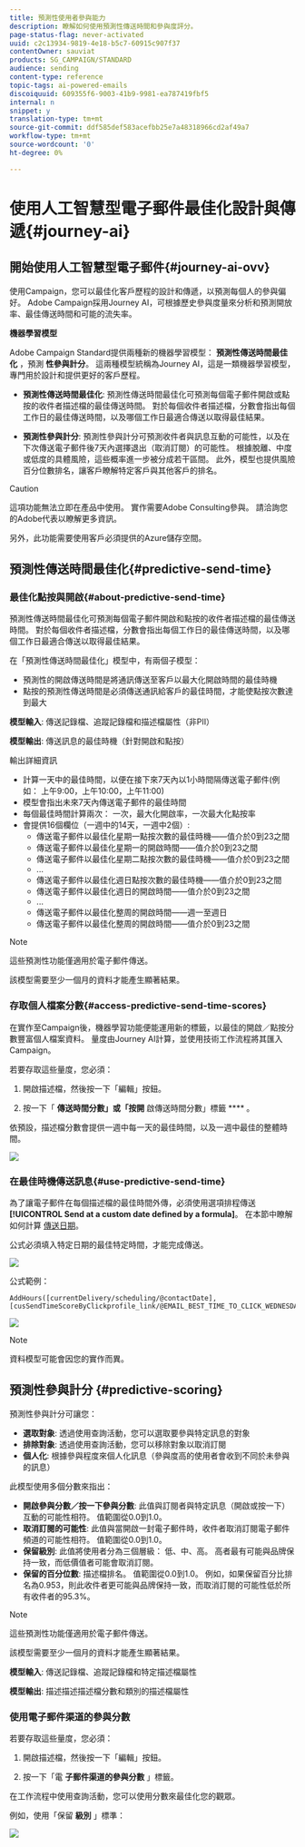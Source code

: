 ```yaml
---
title: 預測性使用者參與能力
description: 瞭解如何使用預測性傳送時間和參與度評分。
page-status-flag: never-activated
uuid: c2c13934-9819-4e18-b5c7-60915c907f37
contentOwner: sauviat
products: SG_CAMPAIGN/STANDARD
audience: sending
content-type: reference
topic-tags: ai-powered-emails
discoiquuid: 609355f6-9003-41b9-9981-ea787419fbf5
internal: n
snippet: y
translation-type: tm+mt
source-git-commit: ddf585def583acefbb25e7a48318966cd2af49a7
workflow-type: tm+mt
source-wordcount: '0'
ht-degree: 0%

---
```



# 使用人工智慧型電子郵件最佳化設計與傳遞{#journey-ai}

## 開始使用人工智慧型電子郵件{#journey-ai-ovv}

使用Campaign，您可以最佳化客戶歷程的設計和傳遞，以預測每個人的參與偏好。 Adobe Campaign採用Journey AI，可根據歷史參與度量來分析和預測開放率、最佳傳送時間和可能的流失率。

**機器學習模型**

Adobe Campaign Standard提供兩種新的機器學習模型： **預測性傳送時間最佳化** ，預測 **性參與計分**。 這兩種模型統稱為Journey AI，這是一類機器學習模型，專門用於設計和提供更好的客戶歷程。

* **預測性傳送時間最佳化**: 預測性傳送時間最佳化可預測每個電子郵件開啟或點按的收件者描述檔的最佳傳送時間。 對於每個收件者描述檔，分數會指出每個工作日的最佳傳送時間，以及哪個工作日最適合傳送以取得最佳結果。

* **預測性參與計分**: 預測性參與計分可預測收件者與訊息互動的可能性，以及在下次傳送電子郵件後7天內選擇退出（取消訂閱）的可能性。 根據脫離、中度或低度的具體風險，這些概率進一步被分成若干區間。 此外，模型也提供風險百分位數排名，讓客戶瞭解特定客戶與其他客戶的排名。

>[!CAUTION]
>這項功能無法立即在產品中使用。 實作需要Adobe Consulting參與。 請洽詢您的Adobe代表以瞭解更多資訊。
>
>另外，此功能需要使用客戶必須提供的Azure儲存空間。

## 預測性傳送時間最佳化{#predictive-send-time}

### 最佳化點按與開啟{#about-predictive-send-time}

預測性傳送時間最佳化可預測每個電子郵件開啟和點按的收件者描述檔的最佳傳送時間。 對於每個收件者描述檔，分數會指出每個工作日的最佳傳送時間，以及哪個工作日最適合傳送以取得最佳結果。

在「預測性傳送時間最佳化」模型中，有兩個子模型：
* 預測性的開啟傳送時間是將通訊傳送至客戶以最大化開啟時間的最佳時機
* 點按的預測性傳送時間是必須傳送通訊給客戶的最佳時間，才能使點按次數達到最大

**模型輸入**: 傳送記錄檔、追蹤記錄檔和描述檔屬性（非PII）

**模型輸出**: 傳送訊息的最佳時機（針對開啟和點按）


輸出詳細資訊

* 計算一天中的最佳時間，以便在接下來7天內以1小時間隔傳送電子郵件(例如： 上午9:00，上午10:00，上午11:00)
* 模型會指出未來7天內傳送電子郵件的最佳時間
* 每個最佳時間計算兩次： 一次，最大化開啟率，一次最大化點按率
* 會提供16個欄位（一週中的14天，一週中2個）:
   * 傳送電子郵件以最佳化星期一點按次數的最佳時機——值介於0到23之間
   * 傳送電子郵件以最佳化星期一的開啟時間——值介於0到23之間
   * 傳送電子郵件以最佳化星期二點按次數的最佳時機——值介於0到23之間
   * ...
   * 傳送電子郵件以最佳化週日點按次數的最佳時機——值介於0到23之間
   * 傳送電子郵件以最佳化週日的開啟時間——值介於0到23之間
   * ...
   * 傳送電子郵件以最佳化整周的開啟時間——週一至週日
   * 傳送電子郵件以最佳化整周的開啟時間——值介於0到23之間

>[!NOTE]
>
>這些預測性功能僅適用於電子郵件傳送。
>
>該模型需要至少一個月的資料才能產生顯著結果。


### 存取個人檔案分數{#access-predictive-send-time-scores}

在實作至Campaign後，機器學習功能便能運用新的標籤，以最佳的開啟／點按分數豐富個人檔案資料。 量度由Journey AI計算，並使用技術工作流程將其匯入Campaign。

若要存取這些量度，您必須：

1. 開啟描述檔，然後按一下「編輯」按鈕。

1. 按一下「 **傳送時間分數」或「按開** 啟傳送時間分數」標籤 **** 。

依預設，描述檔分數會提供一週中每一天的最佳時間，以及一週中最佳的整體時間。

![](assets/do-not-localize/SendTimeScore.png)

### 在最佳時機傳送訊息{#use-predictive-send-time}

為了讓電子郵件在每個描述檔的最佳時間外傳，必須使用選項排程傳送 **[!UICONTROL Send at a custom date defined by a formula]**。
在本節中瞭解如何計算 [傳送日期](../../sending/using/computing-the-sending-date.md)。

公式必須填入特定日期的最佳特定時間，才能完成傳送。

![](assets/do-not-localize/ComputeSendingDate.png)

公式範例：

```
AddHours([currentDelivery/scheduling/@contactDate], 
[cusSendTimeScoreByClickprofile_link/@EMAIL_BEST_TIME_TO_CLICK_WEDNESDAY])
```

![](assets/do-not-localize/SendingDateFormula.png)

>[!NOTE]
>
>資料模型可能會因您的實作而異。



## 預測性參與計分 {#predictive-scoring}

預測性參與計分可讓您：

* **選取對象**: 透過使用查詢活動，您可以選取要參與特定訊息的對象
* **排除對象**: 透過使用查詢活動，您可以移除對象以取消訂閱
* **個人化**: 根據參與程度來個人化訊息（參與度高的使用者會收到不同於未參與的訊息）

此模型使用多個分數來指出：

* **開啟參與分數／按一下參與分數**: 此值與訂閱者與特定訊息（開啟或按一下）互動的可能性相符。 值範圍從0.0到1.0。
* **取消訂閱的可能性**: 此值與當開啟一封電子郵件時，收件者取消訂閱電子郵件頻道的可能性相符。 值範圍從0.0到1.0。
* **保留級別**:  此值將使用者分為三個層級： 低、中、高。 高者最有可能與品牌保持一致，而低價值者可能會取消訂閱。
* **保留的百分位數**: 描述檔排名。 值範圍從0.0到1.0。 例如，如果保留百分比排名為0.953，則此收件者更可能與品牌保持一致，而取消訂閱的可能性低於所有收件者的95.3%。

>[!NOTE]
>
>這些預測性功能僅適用於電子郵件傳送。
>
>該模型需要至少一個月的資料才能產生顯著結果。


**模型輸入**: 傳送記錄檔、追蹤記錄檔和特定描述檔屬性

**模型輸出**: 描述描述描述檔分數和類別的描述檔屬性


### 使用電子郵件渠道的參與分數

若要存取這些量度，您必須：

1. 開啟描述檔，然後按一下「編輯」按鈕。

1. 按一下「電 **子郵件渠道的參與分數** 」標籤。

在工作流程中使用查詢活動，您可以使用分數來最佳化您的觀眾。

例如，使用「保留 **級別** 」標準：

![](assets/do-not-localize/predictive_score_query.png)























